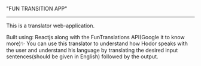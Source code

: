
"FUN TRANSITION APP"

--------------------------------

This is a translator web-application.

Built using: Reactjs along with the FunTranslations API(Google it to know more)✨ You can use this translator to understand how Hodor speaks with the user and understand his language by translating the desired input sentences(should be given in English) followed by the output.
